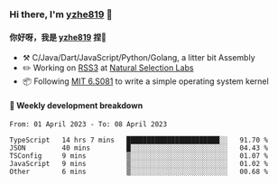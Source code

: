 ### Hi there, I'm [yzhe819](https://github.com/yzhe819) 👋

#### 你好呀，我是 [yzhe819](https://github.com/yzhe819) 捏👋

- :hammer_and_pick: C/Java/Dart/JavaScript/Python/Golang, a litter bit Assembly
- :pencil2: Working on [RSS3](https://github.com/NaturalSelectionLabs/RSS3) at [Natural Selection Labs](https://github.com/NaturalSelectionLabs)
- 📦 Following [MIT 6.S081](https://pdos.csail.mit.edu/6.S081/2020/) to write a simple operating system kernel



#### 📝 Weekly development breakdown

<!--START_SECTION:waka-->

```text
From: 01 April 2023 - To: 08 April 2023

TypeScript   14 hrs 7 mins   ███████████████████████░░   91.70 %
JSON         40 mins         █░░░░░░░░░░░░░░░░░░░░░░░░   04.43 %
TSConfig     9 mins          ▒░░░░░░░░░░░░░░░░░░░░░░░░   01.07 %
JavaScript   9 mins          ▒░░░░░░░░░░░░░░░░░░░░░░░░   01.02 %
Other        6 mins          ▒░░░░░░░░░░░░░░░░░░░░░░░░   00.68 %
```

<!--END_SECTION:waka-->



